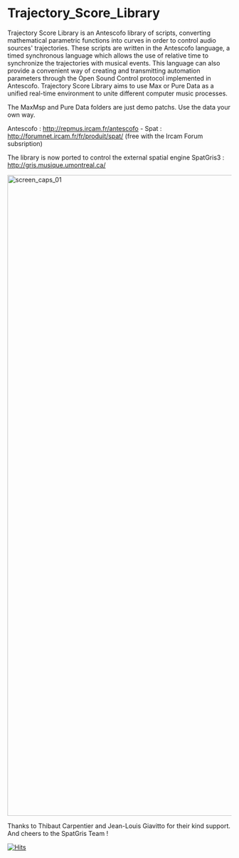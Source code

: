 # Trajectory_Score_Library

Trajectory Score Library is an Antescofo library of scripts, converting mathematical parametric functions into curves in order to control audio sources' trajectories. These scripts are written in the Antescofo language, a timed synchronous language which allows the use of relative time to synchronize the trajectories with musical events. This language can also provide a convenient way of creating and transmitting automation parameters through the Open Sound Control protocol implemented in Antescofo. Trajectory Score Library aims to use Max or Pure Data as a unified real-time environment to unite different computer music processes.

The MaxMsp and Pure Data folders are just demo patchs. Use the data your own way.

Antescofo : http://repmus.ircam.fr/antescofo -
Spat : http://forumnet.ircam.fr/fr/produit/spat/
(free with the Ircam Forum subsription)

The library is now ported to control the external spatial engine SpatGris3 :
http://gris.musique.umontreal.ca/


<img width="1440" alt="screen_caps_01" src="https://github.com/nadirB/Trajectory_Score_Library/blob/master/Trajectory_Score_Library_Max_Demo.png">


Thanks to Thibaut Carpentier and Jean-Louis Giavitto for their kind support. And cheers to the SpatGris Team !


[![Hits](https://hits.seeyoufarm.com/api/count/incr/badge.svg?url=https%3A%2F%2Fgithub.com%2FnadirB%2FTrajectory_Score_Library&count_bg=%2379C83D&title_bg=%23555555&icon=&icon_color=%23E7E7E7&title=hits&edge_flat=false)](https://hits.seeyoufarm.com)
